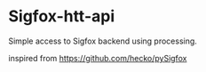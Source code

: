 # Sigfox-htt-api

Simple access to Sigfox backend using processing.

inspired from https://github.com/hecko/pySigfox
